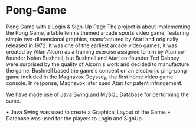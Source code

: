 # Pong-Game
Pong Game with a Login &amp; Sign-Up Page
The project is about implementing the Pong Game, a table tennis themed arcade sports video game, featuring simple two-dimensional graphics, manufactured by Atari and originally released in 1972. It was one of the earliest arcade video games; it was created by Allan Alcorn as a training exercise assigned to him by Atari co-founder Nolan Bushnell, but Bushnell and Atari co-founder Ted Dabney were surprised by the quality of Alcorn's work and decided to manufacture the game. Bushnell based the game's concept on an electronic ping-pong game included in the Magnavox Odyssey, the first home video game console. In response, Magnavox later sued Atari for patent infringement.

We have made use of Java Swing and MySQL Database for performing the same.

•	Java Swing was used to create a Graphical Layout of the Game.
•	Database was used for the players to Login and SignUp.
